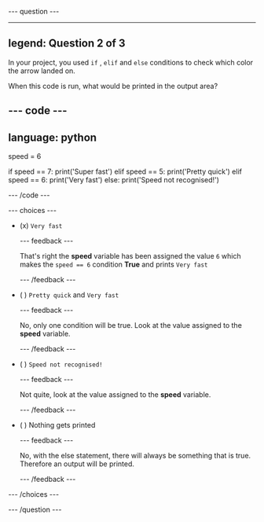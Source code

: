 
--- question ---

---
legend: Question 2 of 3
---

In your project, you used `if` , `elif` and `else` conditions to check which color the arrow landed on. 

When this code is run, what would be printed in the output area? 

--- code ---
---
language: python
---

speed = 6

if speed == 7:
  print('Super fast')
elif speed == 5:
  print('Pretty quick')
elif speed == 6:
  print('Very fast')
else:
 print('Speed not recognised!') 

--- /code ---

--- choices ---

- (x) `Very fast`

  --- feedback ---

  That's right the **speed** variable has been assigned the value `6` which makes the `speed == 6` condition **True** and prints `Very fast`

  --- /feedback ---

- ( ) `Pretty quick` and `Very fast`

  --- feedback ---

  No, only one condition will be true. Look at the value assigned to the **speed** variable.

  --- /feedback ---

- ( ) `Speed not recognised!`

  --- feedback ---

  Not quite, look at the value assigned to the **speed** variable.

  --- /feedback ---

- ( ) Nothing gets printed

  --- feedback ---
  
  No, with the else statement, there will always be something that is true. Therefore an output will be printed.

  --- /feedback ---

--- /choices ---

--- /question ---
